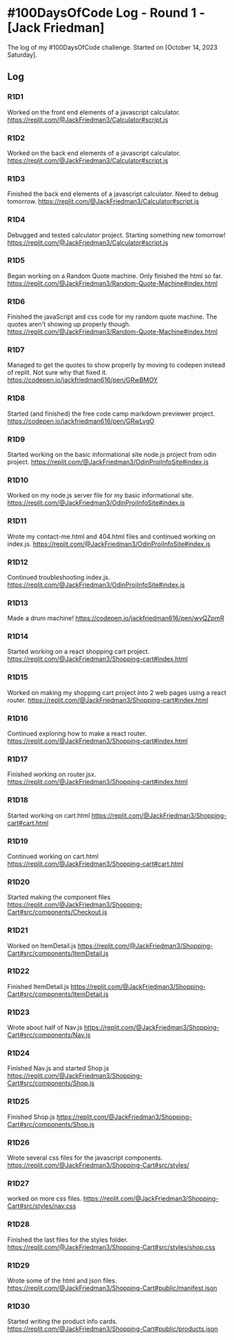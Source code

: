 # #100DaysOfCode Log - Round 1 - [Jack Friedman]

The log of my #100DaysOfCode challenge. Started on [October 14, 2023 Saturday].

## Log

### R1D1 
Worked on the front end elements of a javascript calculator. https://replit.com/@JackFriedman3/Calculator#script.js

### R1D2
Worked on the back end elements of a javascript calculator. https://replit.com/@JackFriedman3/Calculator#script.js

### R1D3
Finished the back end elements of a javascript calculator. Need to debug tomorrow. https://replit.com/@JackFriedman3/Calculator#script.js

### R1D4
Debugged and tested calculator project. Starting something new tomorrow! https://replit.com/@JackFriedman3/Calculator#script.js

### R1D5
Began working on a Random Quote machine. Only finished the html so far. https://replit.com/@JackFriedman3/Random-Quote-Machine#index.html

### R1D6
Finished the javaScript and css code for my random quote machine. The quotes aren't showing up properly though. https://replit.com/@JackFriedman3/Random-Quote-Machine#index.html

### R1D7
Managed to get the quotes to show properly by moving to codepen instead of replit. Not sure why that fixed it. https://codepen.io/jackfriedman616/pen/GRwBMOY

### R1D8
Started (and finished) the free code camp markdown previewer project. https://codepen.io/jackfriedman616/pen/GRwLvgO

### R1D9
Started working on the basic informational site node.js project from odin project. https://replit.com/@JackFriedman3/OdinProjInfoSite#index.js

### R1D10
Worked on my node.js server file for my basic informational site. https://replit.com/@JackFriedman3/OdinProjInfoSite#index.js

### R1D11
Wrote my contact-me.html and 404.html files and continued working on index.js. https://replit.com/@JackFriedman3/OdinProjInfoSite#index.js

### R1D12
Continued troubleshooting index.js. https://replit.com/@JackFriedman3/OdinProjInfoSite#index.js

### R1D13
Made a drum machine! https://codepen.io/jackfriedman616/pen/wvQZpmR

### R1D14
Started working on a react shopping cart project. https://replit.com/@JackFriedman3/Shopping-cart#index.html

### R1D15
Worked on making my shopping cart project into 2 web pages using a react router. https://replit.com/@JackFriedman3/Shopping-cart#index.html

### R1D16
Continued exploring how to make a react router. https://replit.com/@JackFriedman3/Shopping-cart#index.html

### R1D17
Finished working on router.jsx. https://replit.com/@JackFriedman3/Shopping-cart#index.html

### R1D18
Started working on cart.html https://replit.com/@JackFriedman3/Shopping-cart#cart.html

### R1D19
Continued working on cart.html https://replit.com/@JackFriedman3/Shopping-cart#cart.html

### R1D20
Started making the component files https://replit.com/@JackFriedman3/Shopping-Cart#src/components/Checkout.js

### R1D21
Worked on ItemDetail.js https://replit.com/@JackFriedman3/Shopping-Cart#src/components/ItemDetail.js

### R1D22
Finished ItemDetail.js https://replit.com/@JackFriedman3/Shopping-Cart#src/components/ItemDetail.js

### R1D23
Wrote about half of Nav.js https://replit.com/@JackFriedman3/Shopping-Cart#src/components/Nav.js

### R1D24
Finished Nav.js and started Shop.js https://replit.com/@JackFriedman3/Shopping-Cart#src/components/Shop.js

### R1D25
Finished Shop.js https://replit.com/@JackFriedman3/Shopping-Cart#src/components/Shop.js

### R1D26
Wrote several css files for the javascript components. https://replit.com/@JackFriedman3/Shopping-Cart#src/styles/

### R1D27
worked on more css files. https://replit.com/@JackFriedman3/Shopping-Cart#src/styles/nav.css

### R1D28
Finished the last files for the styles folder. https://replit.com/@JackFriedman3/Shopping-Cart#src/styles/shop.css

### R1D29
Wrote some of the html and json files. https://replit.com/@JackFriedman3/Shopping-Cart#public/manifest.json

### R1D30
Started writing the product info cards. https://replit.com/@JackFriedman3/Shopping-Cart#public/products.json
